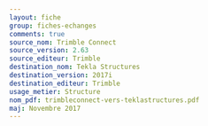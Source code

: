 ```yaml
--- 
layout: fiche 
group: fiches-echanges 
comments: true 
source_nom: Trimble Connect 
source_version: 2.63 
source_editeur: Trimble 
destination_nom: Tekla Structures 
destination_version: 2017i 
destination_editeur: Trimble 
usage_metier: Structure 
nom_pdf: trimbleconnect-vers-teklastructures.pdf 
maj: Novembre 2017 
---
```

